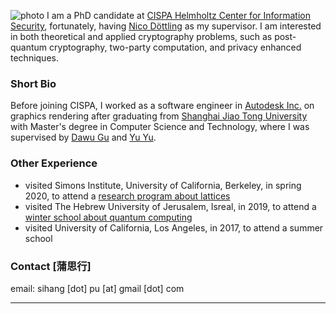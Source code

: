 ![photo](images/selfie.jpg)
I am a PhD candidate at [CISPA Helmholtz Center for Information Security](https://cispa.de/), fortunately, having [Nico Döttling](https://sites.google.com/site/nicodoettling/) as my supervisor.
I am interested in both theoretical and applied cryptography problems, such as post-quantum cryptography, two-party computation, and privacy enhanced techniques.

### Short Bio
Before joining CISPA, I worked as a software engineer in [Autodesk Inc.](https://autodesk.com/) on graphics rendering after graduating from [Shanghai Jiao Tong University](https://en.sjtu.edu.cn/) with Master's degree in Computer Science and Technology, where I was supervised by [Dawu Gu](https://www.cs.sjtu.edu.cn/en/PeopleDetail.aspx?id=169) and [Yu Yu](http://yuyu.hk). 



### Other Experience
 - visited Simons Institute, University of California, Berkeley, in spring 2020, to attend a [research program about lattices](https://simons.berkeley.edu/programs/lattices2020)
 - visited The Hebrew University of Jerusalem, Isreal, in 2019, to attend a [winter school about quantum computing](https://iias.huji.ac.il/SchoolCSE4)
 - visited University of California, Los Angeles, in 2017, to attend a summer school

### Contact [蒲思行]
email: sihang [dot] pu [at] gmail [dot] com

---